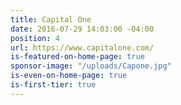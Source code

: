 ```yaml
---
title: Capital One
date: 2016-07-29 14:03:00 -04:00
position: 4
url: https://www.capitalone.com/
is-featured-on-home-page: true
sponsor-image: "/uploads/Capone.jpg"
is-even-on-home-page: true
is-first-tier: true
---
```


